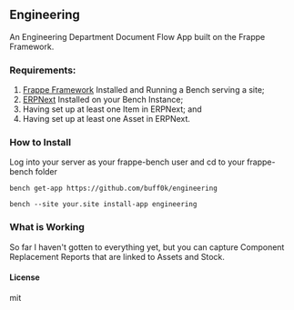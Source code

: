 ## Engineering

An Engineering Department Document Flow App built on the Frappe Framework.

### Requirements:

1. [Frappe Framework](https://github.com/frappe/frappe) Installed and Running a Bench serving a site;
2. [ERPNext](https://github.com/frappe/erpnext) Installed on your Bench Instance;
3. Having set up at least one Item in ERPNext; and
4. Having set up at least one Asset in ERPNext.

### How to Install

Log into your server as your frappe-bench user and cd to your frappe-bench folder

````
bench get-app https://github.com/buff0k/engineering
````

````
bench --site your.site install-app engineering
````

### What is Working

So far I haven't gotten to everything yet, but you can capture Component Replacement Reports that are linked to Assets and Stock.
   
#### License

mit
